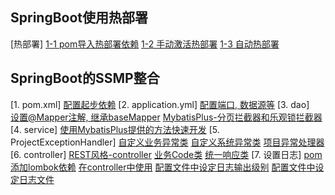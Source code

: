 ## SpringBoot使用热部署
[热部署]
    [1-1 pom导入热部署依赖](../../../../pom.xml)
    [1-2 手动激活热部署](hotDeploy1.jpg)
    [1-3 自动热部署](https://www.bilibili.com/video/BV15b4y1a7yG?p=71&spm_id_from=pageDriver&vd_source=d2a76462ea1d3d324c39a4a05c5ed548)


## SpringBoot的SSMP整合
[1. pom.xml]
    [配置起步依赖](../../../../pom.xml)
[2. application.yml]
    [配置端口, 数据源等](../application.yml)
[3. dao]  
    [设置@Mapper注解, 继承baseMapper<T>](../../java/com/hui/dao/UserDao.java)
    [MybatisPlus-分页拦截器和乐观锁拦截器](../../java/com/hui/config/MybatisPlusConfig.java)
[4. service]
    [使用MybatisPlus提供的方法快速开发](../../java/com/hui/service/UserService.java)
[5. ProjectExceptionHandler]
    [自定义业务异常类](../../java/com/hui/exception/BusinessException.java)
    [自定义系统异常类](../../java/com/hui/exception/SystemException.java)
    [项目异常处理器](../../java/com/hui/exception/ProjectExceptionHandler.java)
[6. controller]
    [REST风格-controller](../../java/com/hui/controller/UserController.java) 
    [业务Code类](../../java/com/hui/controller/code/Code.java) 
    [统一响应类](../../java/com/hui/controller/dataResponse/Result.java)
[7. 设置日志]
    [pom添加lombok依赖](../../../../pom.xml)
    [在controller中使用](../../java/com/hui/controller/UserController.java)
    [配置文件中设定日志输出级别](../application.yml)
    [配置文件中设定日志文件](../application.yml)